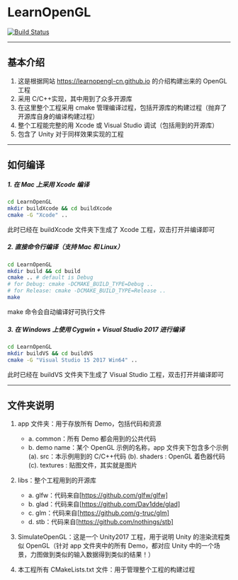# LearnOpenGL

[![Build Status](https://travis-ci.com/zhyingkun/LearnOpenGL.svg)](https://travis-ci.com/zhyingkun/LearnOpenGL)

---

## 基本介绍

1. 这是根据网站 https://learnopengl-cn.github.io 的介绍构建出来的 OpenGL 工程
2. 采用 C/C++实现，其中用到了众多开源库
3. 在这里整个工程采用 cmake 管理编译过程，包括开源库的构建过程（抛弃了开源库自身的编译构建过程）
4. 整个工程能完整的用 Xcode 或 Visual Studio 调试（包括用到的开源库）
5. 包含了 Unity 对于同样效果实现的工程

---

## 如何编译

##### 1. 在 Mac 上采用 Xcode 编译

```bash
cd LearnOpenGL
mkdir buildXcode && cd buildXcode
cmake -G "Xcode" ..
```

此时已经在 buildXcode 文件夹下生成了 Xcode 工程，双击打开并编译即可

##### 2. 直接命令行编译（支持 Mac 和 Linux）

```bash
cd LearnOpenGL
mkdir build && cd build
cmake .. # default is Debug
# for Debug: cmake -DCMAKE_BUILD_TYPE=Debug ..
# for Release: cmake -DCMAKE_BUILD_TYPE=Release ..
make
```

make 命令会自动编译好可执行文件

##### 3. 在 Windows 上使用 Cygwin + Visual Studio 2017 进行编译

```bash
cd LearnOpenGL
mkdir buildVS && cd buildVS
cmake -G "Visual Studio 15 2017 Win64" ..
```

此时已经在 buildVS 文件夹下生成了 Visual Studio 工程，双击打开并编译即可

---

## 文件夹说明

1. app 文件夹：用于存放所有 Demo，包括代码和资源

   - a. common：所有 Demo 都会用到的公共代码
   - b. demo name：某个 OpenGL 示例的名称，app 文件夹下包含多个示例
     (a). src：本示例用到的 C/C++代码
     (b). shaders : OpenGL 着色器代码
     (c). textures : 贴图文件，其实就是图片

2. libs：整个工程用到的开源库

   - a. glfw：代码来自[https://github.com/glfw/glfw]
   - b. glad：代码来自[https://github.com/Dav1dde/glad]
   - c. glm：代码来自[https://github.com/g-truc/glm]
   - d. stb：代码来自[https://github.com/nothings/stb]

3. SimulateOpenGL：这是一个 Unity2017 工程，用于说明 Unity 的渲染流程类似 OpenGL（针对 app 文件夹中的所有 Demo，都对应 Unity 中的一个场景，力图做到类似的输入数据得到类似的结果！）

4. 本工程所有 CMakeLists.txt 文件：用于管理整个工程的构建过程
